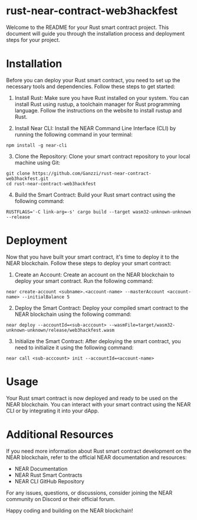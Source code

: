 # rust-near-contract-web3hackfest
Welcome to the README for your Rust smart contract project. This document will guide you through the installation process and deployment steps for your project.

# Installation
Before you can deploy your Rust smart contract, you need to set up the necessary tools and dependencies. Follow these steps to get started:

1. Install Rust: Make sure you have Rust installed on your system. You can install Rust using rustup, a toolchain manager for Rust programming language. Follow the instructions on the website to install rustup and Rust.

2. Install Near CLI: Install the NEAR Command Line Interface (CLI) by running the following command in your terminal:
```
npm install -g near-cli
```
3. Clone the Repository: Clone your smart contract repository to your local machine using Git:

```
git clone https://github.com/Ganzzi/rust-near-contract-web3hackfest.git
cd rust-near-contract-web3hackfest
```
4. Build the Smart Contract: Build your Rust smart contract using the following command:

```
RUSTFLAGS='-C link-arg=-s' cargo build --target wasm32-unknown-unknown --release
```

# Deployment
Now that you have built your smart contract, it's time to deploy it to the NEAR blockchain. Follow these steps to deploy your smart contract:

1. Create an Account: Create an account on the NEAR blockchain to deploy your smart contract. Run the following command:

```
near create-account <subname>.<account-name> --masterAccount <account-name> --initialBalance 5
```

2. Deploy the Smart Contract: Deploy your compiled smart contract to the NEAR blockchain using the following command:

```
near deploy --accountId=<sub-acccount> --wasmFile=target/wasm32-unknown-unknown/release/web3hackfest.wasm
```

3. Initialize the Smart Contract: After deploying the smart contract, you need to initialize it using the following command:

```
near call <sub-acccount> init --accountId=<account-name>
```

# Usage
Your Rust smart contract is now deployed and ready to be used on the NEAR blockchain. You can interact with your smart contract using the NEAR CLI or by integrating it into your dApp.

# Additional Resources
If you need more information about Rust smart contract development on the NEAR blockchain, refer to the official NEAR documentation and resources:

-  NEAR Documentation
-  NEAR Rust Smart Contracts
-  NEAR CLI GitHub Repository
  
For any issues, questions, or discussions, consider joining the NEAR community on Discord or their official forum.

Happy coding and building on the NEAR blockchain!